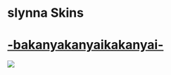 # slynna Skins

# [-bakanyakanyaikakanyai-](https://www.mediafire.com/file/ykk1se1ud5cm1h3/-bakanyakanyaikakanyai-.osk/file)
[![](https://cdn.discordapp.com/attachments/1064215807330095155/1120120304384102532/screenshot059.jpg)](https://github.com/corr997/CATAMARCASKINS/raw/main/slynna/-bakanyakanyaikakanyai-.osk)
